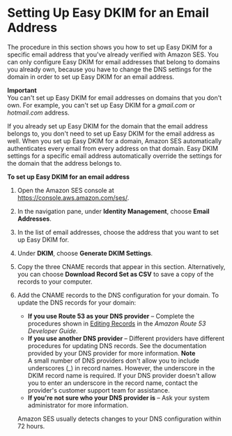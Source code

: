 # Setting Up Easy DKIM for an Email Address<a name="send-email-authentication-dkim-easy-setup-email"></a>

The procedure in this section shows you how to set up Easy DKIM for a specific email address that you've already verified with Amazon SES\. You can only configure Easy DKIM for email addresses that belong to domains you already own, because you have to change the DNS settings for the domain in order to set up Easy DKIM for an email address\.

**Important**  
You can't set up Easy DKIM for email addresses on domains that you don't own\. For example, you can't set up Easy DKIM for a *gmail\.com* or *hotmail\.com* address\.

If you already set up Easy DKIM for the domain that the email address belongs to, you don't need to set up Easy DKIM for the email address as well\. When you set up Easy DKIM for a domain, Amazon SES automatically authenticates every email from every address on that domain\. Easy DKIM settings for a specific email address automatically override the settings for the domain that the address belongs to\.

**To set up Easy DKIM for an email address**

1. Open the Amazon SES console at [https://console\.aws\.amazon\.com/ses/](https://console.aws.amazon.com/ses/)\.

1. In the navigation pane, under **Identity Management**, choose **Email Addresses**\.

1. In the list of email addresses, choose the address that you want to set up Easy DKIM for\.

1. Under **DKIM**, choose **Generate DKIM Settings**\.

1. Copy the three CNAME records that appear in this section\. Alternatively, you can choose **Download Record Set as CSV** to save a copy of the records to your computer\.

1. Add the CNAME records to the DNS configuration for your domain\. To update the DNS records for your domain:
   + **If you use Route 53 as your DNS provider** – Complete the procedures shown in [Editing Records](https://docs.aws.amazon.com/Route53/latest/DeveloperGuide/resource-record-sets-editing.html) in the *Amazon Route 53 Developer Guide*\.
   + **If you use another DNS provider** – Different providers have different procedures for updating DNS records\. See the documentation provided by your DNS provider for more information\.
**Note**  
A small number of DNS providers don't allow you to include underscores \(\_\) in record names\. However, the underscore in the DKIM record name is required\. If your DNS provider doesn't allow you to enter an underscore in the record name, contact the provider's customer support team for assistance\.
   + **If you're not sure who your DNS provider is** – Ask your system administrator for more information\.

   Amazon SES usually detects changes to your DNS configuration within 72 hours\.
